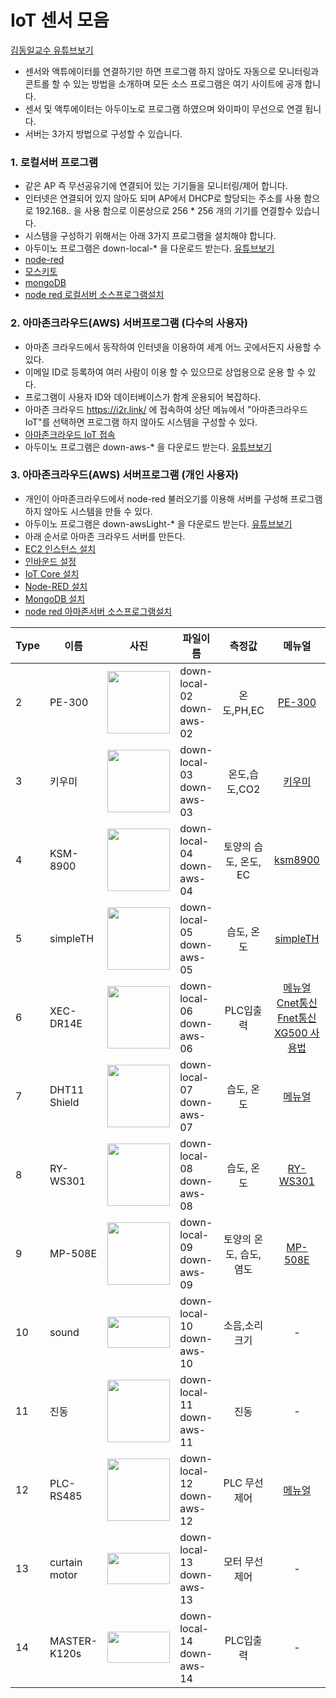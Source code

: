 # IoT 센서 모음    
[김동일교수 유튜브보기](http://i2r.link)

- 센서와 액튜에이터를 연결하기만 하면 프로그램 하지 않아도 자동으로 모니터링과 콘트롤 할 수 있는 방법을 소개하며 모든 소스 프로그램은 여기 사이트에 공개 합니다.       
- 센서 및 액투에이터는 아두이노로 프로그램 하였으며 와이파이 무선으로 연결 됩니다.    
- 서버는 3가지 방법으로 구성할 수 있습니다.     

### 1. 로컬서버 프로그램 
- 같은 AP 즉 무선공유기에 연결되어 있는 기기들을 모니터링/제어 합니다. 
- 인터넷은 연결되어 있지 않아도 되며 AP에서 DHCP로 할당되는 주소를 사용 함으로 192.168.*.* 을 사용 함으로 이론상으로 256 * 256 개의 기기를 연결할수 있습니다. 
- 시스템을 구성하기 위해서는 아래 3가지 프로그램을 설치해야 합니다.
- 아두이노 프로그램은 down-local-* 을 다운로드 받는다. [유튜브보기](https://www.youtube.com/watch?v=8n9ETHVoJKM)
- [node-red](https://youtu.be/nL3qdDtZC98)
- [모스키토](https://youtu.be/27mBMakaPuY)
- [mongoDB](https://youtu.be/ltLJx28tDOs)
- [node red 로컬서버 소스프로그램설치](https://github.com/kdi6033/IoT/tree/main/1-2%20Node-red%20Local%20Server)    

### 2. 아마존크라우드(AWS) 서버프로그램 (다수의 사용자)    
- 아마존 크라우드에서 동작하여 인터넷을 이용하여 세계 어느 곳에서든지 사용할 수 있다.    
- 이메일 ID로 등록하여 여러 사람이 이용 할 수 있으므로 상업용으로 운용 할 수 있다.
- 프로그램이 사용자 ID와 데이터베이스가 함계 운용되어 복잡하다.
- 아마존 크라우드 https://i2r.link/ 에 접속하여 상단 메뉴에서 "아마존크라우드 IoT"를 선택하면 프로그램 하지 않아도 시스템을 구성할 수 있다.
- [아마존크라우드 IoT 접속](http://18.237.189.188:1880/login)    
- 아두이노 프로그램은 down-aws-* 을 다운로드 받는다. [유튜브보기](https://www.youtube.com/watch?v=8n9ETHVoJKM)

### 3. 아마존크라우드(AWS) 서버프로그램 (개인 사용자) 
- 개인이 아마존크라우드에서 node-red 불러오기를 이용해 서버를 구성해 프로그램 하지 않아도 시스템을 만들 수 있다.
- 아두이노 프로그램은 down-awsLight-* 을 다운로드 받는다. [유튜브보기](https://www.youtube.com/watch?v=8n9ETHVoJKM)
- 아래 순서로 아마존 크라우드 서버를 만든다.
- [EC2 인스턴스 설치](https://youtu.be/voWEBY1nbb8)
- [인바운드 설정](https://youtu.be/GPHIZjJIsFA)
- [IoT Core 설치](https://youtu.be/0PnrpBVUjJQ)
- [Node-RED 설치](https://youtu.be/7CwXjkSA6HE)
- [MongoDB 설치](https://youtu.be/jbly92YECBw)
- [node red 아마존서버 소스프로그램설치](https://github.com/kdi6033/IoT/tree/main/1-2-3%20Node-red%20AWS%20Light%20Server)

|Type|이름|<center>사진</center>|<center>파일이름</center>|<center>측정값</center>|<center>메뉴얼</center>|회사이름
|----|----|---------------:|:--------------------|:---------------------:|:---------------------:|:---------------------:
|2|PE-300|<img src = "https://user-images.githubusercontent.com/37902752/129737600-b4768e5a-3e48-475f-8af8-5935a2e66d8b.jpg" width="100" height="100">|down-local-02<br>down-aws-02|온도,PH,EC|[PE-300](https://github.com/kdi6033/IoT/blob/main/0%20manual/pe-300.pdf)|[FARMSCUBE](https://farmscube.kr/product.html)
|3|키우미|<img src = "https://user-images.githubusercontent.com/37902752/130728221-0a7e2b79-6d23-4f7c-b453-41bd6105d155.jpg" width="100" height="100">|down-local-03<br>down-aws-03|온도,습도,CO2|[키우미](https://github.com/kdi6033/IoT/blob/main/0%20manual/3.ECO-FARM_V1.pdf)|[Allsensing](https://allsensing.com/)
|4|KSM-8900|<img src = "https://user-images.githubusercontent.com/37902752/129312387-896a2530-ea5f-4e74-9941-f8335003f127.jpg" width="100" height="100">|down-local-04<br>down-aws-04|토양의 습도, 온도, EC|[ksm8900](https://github.com/kdi6033/IoT/tree/main/11-4%20%5Bsensecube%5D%20KSM-8900)|[FARMSCUBE](https://farmscube.kr/product.html)
|5|simpleTH|<img src = "https://user-images.githubusercontent.com/37902752/129312389-093260ec-f3b9-4373-a7c6-abfd97ce2179.png" width="100" height="100">|down-local-05<br> down-aws-05|습도, 온도|[simpleTH](https://github.com/kdi6033/IoT/tree/main/11-5%20%5Ballsensing%5D%20temperature%20humidity%20sensor)|[Allsensing](https://allsensing.com/)
|6|XEC-DR14E|<img src = "https://user-images.githubusercontent.com/37902752/129728737-3dff933d-2746-4986-aca9-dc25efcef0d2.jpg" width="100" height="100">|down-local-06<br> down-aws-06|PLC입출력|[메뉴얼](https://github.com/kdi6033/plc/blob/master/LS%EC%82%B0%EC%A0%84%EC%9E%90%EB%A3%8C/XEC_MANUAL.pdf)<br>[Cnet통신](https://github.com/kdi6033/plc/blob/master/LS%EC%82%B0%EC%A0%84%EC%9E%90%EB%A3%8C/%EC%82%AC%EC%9A%A9%EC%84%A4%EB%AA%85%EC%84%9C_XGB%20Cnet_V1.8.pdf)<br>[Fnet통신](https://github.com/kdi6033/plc/blob/master/LS%EC%82%B0%EC%A0%84%EC%9E%90%EB%A3%8C/%EC%82%AC%EC%9A%A9%EC%84%A4%EB%AA%85%EC%84%9C_XGB%20FEnet_%EA%B5%AD%EB%AC%B8_V1.5.pdf)<br>[XG500 사용법](https://github.com/kdi6033/plc/blob/master/LS%EC%82%B0%EC%A0%84%EC%9E%90%EB%A3%8C/XG5000_Manual_V2.8_202005_KR.pdf)|[LS산전](https://www.ls-electric.com/ko/product/category/CCC001)
|7|DHT11 Shield|<img src = "https://user-images.githubusercontent.com/37902752/129735447-3c72f093-cb0d-4991-904a-5bc682ee2532.jpg" width="100" height="100">|down-local-07<br>down-aws-07|습도, 온도|[메뉴얼](https://www.wemos.cc/en/latest/d1_mini_shield/dht.html#features)|[WEMOS](https://www.wemos.cc/en/latest/index.html)
|8|RY-WS301|<img src = "https://user-images.githubusercontent.com/37902752/129312381-0a46e6b7-17c5-4e57-bcbe-e59221eb55bd.jpg" width="100" height="100">|down-local-08<br> down-aws-08|습도, 온도|[RY-WS301](https://github.com/kdi6033/IoT/blob/main/0%20manual/RY-WS301.pdf)|효림솔루션<br>[Handan Yunnong](https://en.nong-iot.com/)
|9|MP-508E|<img src = "https://user-images.githubusercontent.com/37902752/129312385-053a8389-4ecc-497d-864c-6427dfcfae8e.png" width="100" height="100">|down-local-09<br> down-aws-09|토양의 온도, 습도, 염도|[MP-508E](https://github.com/kdi6033/IoT/blob/main/0%20manual/MP-508El.pdf)|효림솔루션<br>[Handan Yunnong](https://en.nong-iot.com/)
|10|sound|<img src = "https://user-images.githubusercontent.com/37902752/133548055-3d3c8029-809a-4185-ae31-194b7422e0dc.png" width="100" height="50">|down-local-10<br> down-aws-10|소음,소리크기|-|-
|11|진동|<img src = "https://user-images.githubusercontent.com/37902752/145346513-43006c07-8ecb-42e2-a3f4-14ee53bafe0d.png" width="100" height="100">|down-local-11<br> down-aws-11|진동|-|-
|12|PLC-RS485|<img src = "https://user-images.githubusercontent.com/37902752/145347419-4aade2de-7b22-446d-bc12-e0cf0fa038c3.png" width="100" height="100">|down-local-12<br> down-aws-12|PLC 무선제어|[메뉴얼](https://github.com/kdi6033/IoT/tree/main/12%20PLC-RS485)|- 
|13|curtain motor|<img src = "https://user-images.githubusercontent.com/37902752/145349384-d39e215e-3fc9-4232-bf5d-cf07ce92ed65.png" width="100" height="50">|down-local-13<br> down-aws-13|모터 무선제어|-|- 
|14|MASTER-K120s|<img src = "" width="100" height="50">|down-local-14<br> down-aws-14|PLC입출력|-|[LS산전](https://www.ls-electric.com/ko/product/category/CCC001)

